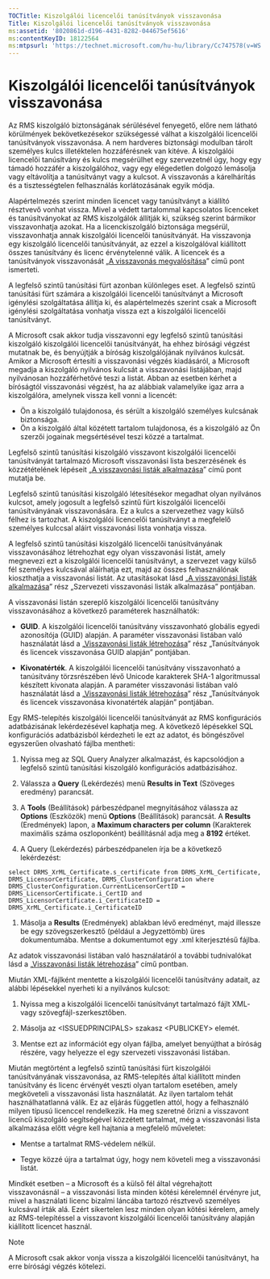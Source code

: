 ```yaml
---
TOCTitle: Kiszolgálói licencelői tanúsítványok visszavonása
Title: Kiszolgálói licencelői tanúsítványok visszavonása
ms:assetid: '8020861d-d196-4431-8282-044675ef5616'
ms:contentKeyID: 18122564
ms:mtpsurl: 'https://technet.microsoft.com/hu-hu/library/Cc747578(v=WS.10)'
---
```


Kiszolgálói licencelői tanúsítványok visszavonása
=================================================

Az RMS kiszolgáló biztonságának sérülésével fenyegető, előre nem látható körülmények bekövetkezésekor szükségessé válhat a kiszolgálói licencelői tanúsítványok visszavonása. A nem hardveres biztonsági modulban tárolt személyes kulcs illetéktelen hozzáférésnek van kitéve. A kiszolgálói licencelői tanúsítvány és kulcs megsérülhet egy szervezetnél úgy, hogy egy támadó hozzáfér a kiszolgálóhoz, vagy egy elégedetlen dolgozó lemásolja vagy eltávolítja a tanúsítványt vagy a kulcsot. A visszavonás a kárelhárítás és a tisztességtelen felhasználás korlátozásának egyik módja.

Alapértelmezés szerint minden licencet vagy tanúsítványt a kiállító résztvevő vonhat vissza. Mivel a védett tartalommal kapcsolatos licenceket és tanúsítványokat az RMS kiszolgálók állítják ki, szükség szerint bármikor visszavonhatja azokat. Ha a licenckiszolgáló biztonsága megsérül, visszavonhatja annak kiszolgálói licencelői tanúsítványát. Ha visszavonja egy kiszolgáló licencelői tanúsítványát, az ezzel a kiszolgálóval kiállított összes tanúsítvány és licenc érvénytelenné válik. A licencek és a tanúsítványok visszavonását „[A visszavonás megvalósítása](https://technet.microsoft.com/4735f060-7197-4ae2-830a-f91bcc4de30a)” című pont ismerteti.

A legfelső szintű tanúsítási fürt azonban különleges eset. A legfelső szintű tanúsítási fürt számára a kiszolgálói licencelői tanúsítványt a Microsoft igénylési szolgáltatása állítja ki, és alapértelmezés szerint csak a Microsoft igénylési szolgáltatása vonhatja vissza ezt a kiszolgálói licencelői tanúsítványt.

A Microsoft csak akkor tudja visszavonni egy legfelső szintű tanúsítási kiszolgáló kiszolgálói licencelői tanúsítványát, ha ehhez bírósági végzést mutatnak be, és benyújtják a bíróság kiszolgálójának nyilvános kulcsát. Amikor a Microsoft értesíti a visszavonási végzés kiadásáról, a Microsoft megadja a kiszolgáló nyilvános kulcsát a visszavonási listájában, majd nyilvánosan hozzáférhetővé teszi a listát. Abban az esetben kérhet a bíróságtól visszavonási végzést, ha az alábbiak valamelyike igaz arra a kiszolgálóra, amelynek vissza kell vonni a licencét:

-   Ön a kiszolgáló tulajdonosa, és sérült a kiszolgáló személyes kulcsának biztonsága.
-   Ön a kiszolgáló által közétett tartalom tulajdonosa, és a kiszolgáló az Ön szerzői jogainak megsértésével teszi közzé a tartalmat.

Legfelső szintű tanúsítási kiszolgáló visszavont kiszolgálói licencelői tanúsítványát tartalmazó Microsoft visszavonási lista beszerzésének és közzétételének lépéseit „[A visszavonási listák alkalmazása](https://technet.microsoft.com/e331338b-66d4-45e4-8d3f-acccf2302ac4)” című pont mutatja be.

Legfelső szintű tanúsítási kiszolgáló létesítésekor megadhat olyan nyilvános kulcsot, amely jogosult a legfelső szintű fürt kiszolgálói licencelői tanúsítványának visszavonására. Ez a kulcs a szervezethez vagy külső félhez is tartozhat. A kiszolgálói licencelői tanúsítványt a megfelelő személyes kulccsal aláírt visszavonási lista vonhatja vissza.

A legfelső szintű tanúsítási kiszolgáló licencelői tanúsítványának visszavonásához létrehozhat egy olyan visszavonási listát, amely megnevezi ezt a kiszolgálói licencelői tanúsítványt, a szervezet vagy külső fél személyes kulcsával aláírhatja ezt, majd az összes felhasználónak kioszthatja a visszavonási listát. Az utasításokat lásd „[A visszavonási listák alkalmazása](https://technet.microsoft.com/e331338b-66d4-45e4-8d3f-acccf2302ac4)” rész „Szervezeti visszavonási listák alkalmazása” pontjában.

A visszavonási listán szereplő kiszolgálói licencelői tanúsítvány visszavonásához a következő paraméterek használhatók:

-   **GUID**. A kiszolgálói licencelői tanúsítvány visszavonható globális egyedi azonosítója (GUID) alapján. A paraméter visszavonási listában való használatát lásd a „[Visszavonási listák létrehozása](https://technet.microsoft.com/1ef75199-3344-4225-84de-a863a777696a)” rész „Tanúsítványok és licencek visszavonása GUID alapján” pontjában.

-   **Kivonatérték**. A kiszolgálói licencelői tanúsítvány visszavonható a tanúsítvány törzsrészében lévő Unicode karakterek SHA-1 algoritmussal készített kivonata alapján. A paraméter visszavonási listában való használatát lásd a „[Visszavonási listák létrehozása](https://technet.microsoft.com/1ef75199-3344-4225-84de-a863a777696a)” rész „Tanúsítványok és licencek visszavonása kivonatérték alapján” pontjában.

Egy RMS-telepítés kiszolgálói licencelői tanúsítványát az RMS konfigurációs adatbázisának lekérdezésével kaphatja meg. A következő lépésekkel SQL konfigurációs adatbázisból kérdezheti le ezt az adatot, és böngészővel egyszerűen olvasható fájlba mentheti:

1.  Nyissa meg az SQL Query Analyzer alkalmazást, és kapcsolódjon a legfelső szintű tanúsítási kiszolgáló konfigurációs adatbázisához.

2.  Válassza a **Query** (Lekérdezés) menü **Results in Text** (Szöveges eredmény) parancsát.

3.  A **Tools** (Beállítások) párbeszédpanel megnyitásához válassza az **Options** (Eszközök) menü **Options** (Beállítások) parancsát. A **Results** (Eredmények) lapon, a **Maximum characters per column** (Karakterek maximális száma oszloponként) beállításnál adja meg a **8192** értéket.

4. A Query (Lekérdezés) párbeszédpanelen írja be a következő lekérdezést:

```
select DRMS_XrML_Certificate.s_certificate from DRMS_XrML_Certificate, DRMS_LicensorCertificate, DRMS_ClusterConfiguration where DRMS_ClusterConfiguration.CurrentLicensorCertID = DRMS_LicensorCertificate.i_CertID and DRMS_LicensorCertificate.i_CertificateID = DRMS_XrML_Certificate.i_CertificateID
```

1.  Másolja a **Results** (Eredmények) ablakban lévő eredményt, majd illessze be egy szövegszerkesztő (például a Jegyzettömb) üres dokumentumába. Mentse a dokumentumot egy .xml kiterjesztésű fájlba.

Az adatok visszavonási listában való használatáról a további tudnivalókat lásd a „[Visszavonási listák létrehozása](https://technet.microsoft.com/1ef75199-3344-4225-84de-a863a777696a)” című pontban.

Miután XML-fájlként mentette a kiszolgálói licencelői tanúsítvány adatait, az alábbi lépésekkel nyerheti ki a nyilvános kulcsot:

1.  Nyissa meg a kiszolgálói licencelői tanúsítványt tartalmazó fájlt XML- vagy szövegfájl-szerkesztőben.

2.  Másolja az &lt;ISSUEDPRINCIPALS&gt; szakasz &lt;PUBLICKEY&gt; elemét.

3.  Mentse ezt az információt egy olyan fájlba, amelyet benyújthat a bíróság részére, vagy helyezze el egy szervezeti visszavonási listában.

Miután megtörtént a legfelső szintű tanúsítási fürt kiszolgálói tanúsítványának visszavonása, az RMS-telepítés által kiállított minden tanúsítvány és licenc érvényét veszti olyan tartalom esetében, amely megköveteli a visszavonási lista használatát. Az ilyen tartalom tehát használhatatlanná válik. Ez az eljárás független attól, hogy a felhasználó milyen típusú licenccel rendelkezik. Ha meg szeretné őrizni a visszavont licencű kiszolgáló segítségével közzétett tartalmat, még a visszavonási lista alkalmazása előtt végre kell hajtania a megfelelő műveletet:

-   Mentse a tartalmat RMS-védelem nélkül.

-   Tegye közzé újra a tartalmat úgy, hogy nem követeli meg a visszavonási listát.

Mindkét esetben – a Microsoft és a külső fél által végrehajtott visszavonásnál – a visszavonási lista minden kötési kérelemnél érvényre jut, mivel a használati licenc bizalmi láncába tartozó résztvevő személyes kulcsával írták alá. Ezért sikertelen lesz minden olyan kötési kérelem, amely az RMS-telepítéssel a visszavont kiszolgálói licencelői tanúsítvány alapján kiállított licencet használ.

> [!NOTE]  
> A Microsoft csak akkor vonja vissza a kiszolgálói licencelői tanúsítványt, ha erre bírósági végzés kötelezi. 